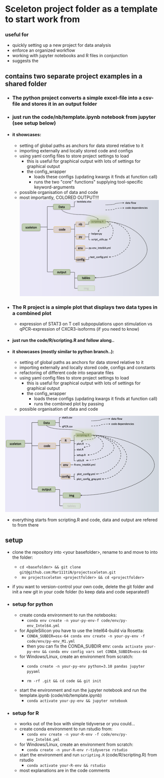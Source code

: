 # Sceleton project folder as a template to start work from
### useful for 
+ quickly setting up a new project for data analysis
+ enforce an organized workflow
+ working with jupyter notebooks and R files in conjunction
+ suggests the 

## contains two separate project examples in a shared folder
+ ### The python project converts a simple excel-file into a csv-file and stores it in an output folder
+ ### just run the code/nb/template.ipynb notebook from jupyter (see setup below)
+ #### it showcases:
    * setting of global paths as anchors for data stored relative to it
    * importing externally and locally stored code and configs
    * using yaml config files to store project settings to load
        + this is useful for graphical output with lots of settings for graphical output
        + the config_wrapper
            * loads these configs (updating kwargs it finds at function call)
            * runs the two "core" functions" supplying tool-specific keyword-arguments
    * possible organisation of data and code
    * most importantly, COLORED OUTPUT!!!
![Python project structure](info/py_folder_mid.png?raw=true)
+ ### The R project is a simple plot that displays two data types in a combined plot
   * expression of STAT3 on T cell subpopulations upon stimulation vs qPCR-expression of CXCR3-isoforms (if you need to know)
+ ####  just run the code/R/scripting.R and follow along..
+ ####  it showcases (mostly similar to python branch..):
    * setting of global paths as anchors for data stored relative to it
    * importing externally and locally stored code, configs and constants
    * refactoring of different code into separate files
    * using yaml config files to store project settings to load
        + this is useful for graphical output with lots of settings for graphical output
        + the config_wrapper
            * loads these configs (updating kwargs it finds at function call)
            * runs the combined plot by passing 
    * possible organisation of data and code

![R project structure](info/R_folder_mid.png?raw=true)

   + everything starts from scripting.R and code, data and output are refered to from there

## setup
* clone the repository into \<your basefolder\>, rename to <projectfolder> and move to into the folder:
   + `cd <basefolder> && git clone git@github.com:Mar111tiN/projectsceleton.git`
   + ` mv projectsceleton <projectfolder> && cd <projectfolder>`
* if you want to version-control your own code, delete the git folder and init a new git in your code folder (to keep data and code separated!)

* ### setup for python
   * create conda environment to run the notebooks:
      + `conda env create -n your-py-env-f code/env/py-env_Intel64.yml`
   * for AppleSilicon you have to use the Intel64-build via Rosetta:
      + `CONDA_SUBDIR=osx-64 conda env create -n your-py-env -f code/env/py-env_M1.yml`
      + then you can fix the CONDA_SUBDIR env: `conda activate your-py-env && conda env config vars set CONDA_SUBDIR=osx-64`
   * for Windows/Linux, create an environment from scratch:
      + `conda create -n your-py-env python=3.10 pandas jupyter pyyaml`

      + `rm -rf .git && cd code && git init`
   * start the environment and run the jupyter notebook and run the template.ipynb (code/nb/template.ipynb)
      + `conda activate your-py-env && jupyter notebook`

* ### setup for R
   * works out of the box with simple tidyverse or you could...
   * create conda environment to run rstudio from:
      + `conda env create -n your-R-env -f code/env/py-env_Intel64.yml`
   * for Windows/Linux, create an environment from scratch:
      + `conda create -n your-R-env r-tidyverse rstudio`
   * start the environment and run `scripting.R` (code/R/scripting.R) from rstudio
      + `conda activate your-R-env && rstudio`
   * most explanations are in the code comments 
